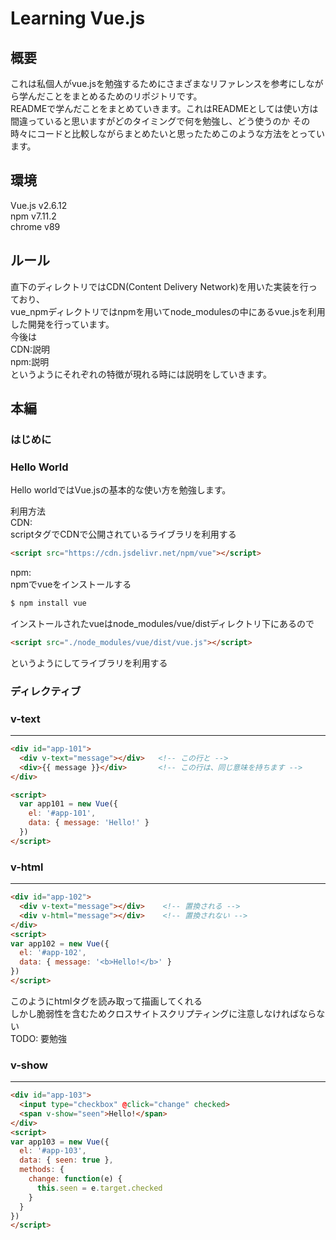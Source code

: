 # Learning Vue.js

## 概要
これは私個人がvue.jsを勉強するためにさまざまなリファレンスを参考にしながら学んだことをまとめるためのリポジトリです。  
READMEで学んだことをまとめていきます。これはREADMEとしては使い方は間違っていると思いますがどのタイミングで何を勉強し、どう使うのか
その時々にコードと比較しながらまとめたいと思ったためこのような方法をとっています。  

## 環境
Vue.js v2.6.12  
npm v7.11.2  
chrome v89  

## ルール
直下のディレクトリではCDN(Content Delivery Network)を用いた実装を行っており、  
vue_npmディレクトリではnpmを用いてnode_modulesの中にあるvue.jsを利用した開発を行っています。  
今後は  
CDN:説明  
npm:説明  
というようにそれぞれの特徴が現れる時には説明をしていきます。  

## 本編
### はじめに
### Hello World
Hello worldではVue.jsの基本的な使い方を勉強します。  

利用方法  
CDN:  
scriptタグでCDNで公開されているライブラリを利用する  
```html
<script src="https://cdn.jsdelivr.net/npm/vue"></script>
```

npm:  
npmでvueをインストールする  
```bash
$ npm install vue
```
インストールされたvueはnode_modules/vue/distディレクトリ下にあるので  
```html
<script src="./node_modules/vue/dist/vue.js"></script>
```
というようにしてライブラリを利用する  

### ディレクティブ
### v-text
---

```html
<div id="app-101">
  <div v-text="message"></div>   <!-- この行と -->
  <div>{{ message }}</div>       <!-- この行は、同じ意味を持ちます -->
</div>

<script>
  var app101 = new Vue({
    el: '#app-101',
    data: { message: 'Hello!' }
  })
</script>
```

### v-html
---

```html
<div id="app-102">
  <div v-text="message"></div>    <!-- 置換される -->
  <div v-html="message"></div>    <!-- 置換されない -->
</div>
<script>
var app102 = new Vue({
  el: '#app-102',
  data: { message: '<b>Hello!</b>' }
})
</script>
```

このようにhtmlタグを読み取って描画してくれる  
しかし脆弱性を含むためクロスサイトスクリプティングに注意しなければならない  
TODO: 要勉強

### v-show
---

```html
<div id="app-103">
  <input type="checkbox" @click="change" checked>
  <span v-show="seen">Hello!</span>
</div>
<script>
var app103 = new Vue({
  el: '#app-103',
  data: { seen: true },
  methods: {
    change: function(e) {
      this.seen = e.target.checked
    }
  }
})
</script>
```